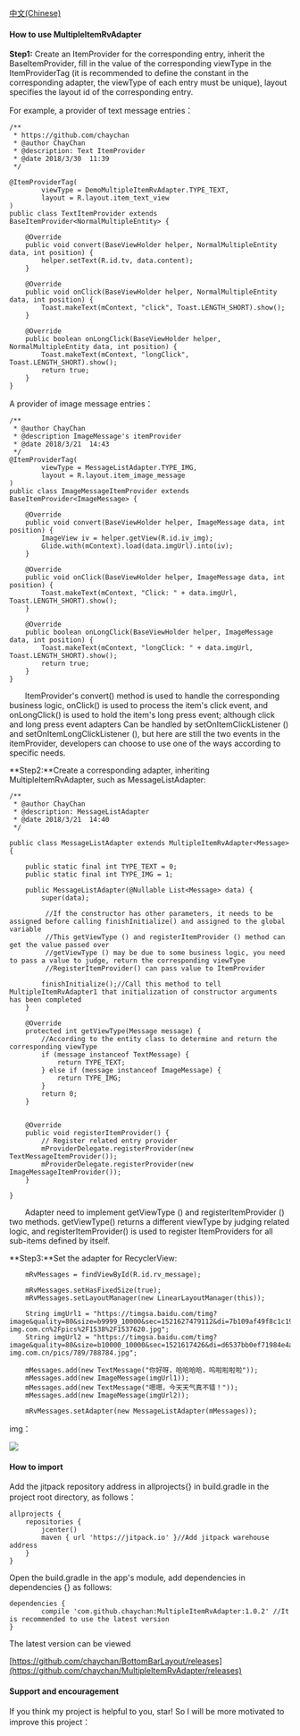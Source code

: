 [中文(Chinese)](https://github.com/chaychan/MultipleItemRvAdapter)

#### How to use MultipleItemRvAdapter

**Step1:** Create an ItemProvider for the corresponding entry, inherit the BaseItemProvider, fill in the value of the corresponding viewType in the ItemProviderTag (it is recommended to define the constant in the corresponding adapter, the viewType of each entry must be unique), layout specifies the layout id of the corresponding entry.


For example, a provider of text message entries：

	/**
	 * https://github.com/chaychan
	 * @author ChayChan
	 * @description: Text ItemProvider
	 * @date 2018/3/30  11:39
	 */
	
	@ItemProviderTag(
	        viewType = DemoMultipleItemRvAdapter.TYPE_TEXT,
	        layout = R.layout.item_text_view
	)
	public class TextItemProvider extends BaseItemProvider<NormalMultipleEntity> {
	
	    @Override
	    public void convert(BaseViewHolder helper, NormalMultipleEntity data, int position) {
	        helper.setText(R.id.tv, data.content);
	    }
	
	    @Override
	    public void onClick(BaseViewHolder helper, NormalMultipleEntity data, int position) {
	        Toast.makeText(mContext, "click", Toast.LENGTH_SHORT).show();
	    }
	
	    @Override
	    public boolean onLongClick(BaseViewHolder helper, NormalMultipleEntity data, int position) {
	        Toast.makeText(mContext, "longClick", Toast.LENGTH_SHORT).show();
	        return true;
	    }
	}

A provider of image message entries：

    /**
	 * @author ChayChan
	 * @description ImageMessage's itemProvider
	 * @date 2018/3/21  14:43
	 */
	@ItemProviderTag(
	        viewType = MessageListAdapter.TYPE_IMG,
	        layout = R.layout.item_image_message
	)
	public class ImageMessageItemProvider extends BaseItemProvider<ImageMessage> {
	
	    @Override
	    public void convert(BaseViewHolder helper, ImageMessage data, int position) {
	        ImageView iv = helper.getView(R.id.iv_img);
	        Glide.with(mContext).load(data.imgUrl).into(iv);
	    }
	
	    @Override
	    public void onClick(BaseViewHolder helper, ImageMessage data, int position) {
	        Toast.makeText(mContext, "Click: " + data.imgUrl, Toast.LENGTH_SHORT).show();
	    }
	
	    @Override
	    public boolean onLongClick(BaseViewHolder helper, ImageMessage data, int position) {
	        Toast.makeText(mContext, "longClick: " + data.imgUrl, Toast.LENGTH_SHORT).show();
	        return true;
	    }
	}

&emsp;&emsp;ItemProvider's convert() method is used to handle the corresponding business logic, onClick() is used to process the item's click event, and onLongClick() is used to hold the item's long press event; although click and long press event adapters Can be handled by setOnItemClickListener () and setOnItemLongClickListener (), but here are still the two events in the itemProvider, developers can choose to use one of the ways according to specific needs.


**Step2:**Create a corresponding adapter, inheriting MultipleItemRvAdapter, such as MessageListAdapter:

    /**
	 * @author ChayChan
	 * @description: MessageListAdapter
	 * @date 2018/3/21  14:40
	 */
	
	public class MessageListAdapter extends MultipleItemRvAdapter<Message> {

	    public static final int TYPE_TEXT = 0;
	    public static final int TYPE_IMG = 1;
	
	    public MessageListAdapter(@Nullable List<Message> data) {
	        super(data);

	  		 //If the constructor has other parameters, it needs to be assigned before calling finishInitialize() and assigned to the global variable
	         //This getViewType () and registerItemProvider () method can get the value passed over
	         //getViewType () may be due to some business logic, you need to pass a value to judge, return the corresponding viewType
	         //RegisterItemProvider() can pass value to ItemProvider
	        
			finishInitialize();//Call this method to tell MultipleItemRvAdapter1 that initialization of constructor arguments has been completed
	    }
	
	    @Override
	    protected int getViewType(Message message) {
			//According to the entity class to determine and return the corresponding viewType
	        if (message instanceof TextMessage) {
	            return TYPE_TEXT;
	        } else if (message instanceof ImageMessage) {
	            return TYPE_IMG;
	        }
	        return 0;
	    }
	
	
	    @Override
	    public void registerItemProvider() {
			// Register related entry provider
            mProviderDelegate.registerProvider(new TextMessageItemProvider());
            mProviderDelegate.registerProvider(new ImageMessageItemProvider());
	    }

	}

&emsp;&emsp;Adapter need to implement getViewType () and registerItemProvider () two methods. getViewType() returns a different viewType by judging related logic, and registerItemProvider() is used to register ItemProviders for all sub-items defined by itself.


**Step3:**Set the adapter for RecyclerView:

    	mRvMessages = findViewById(R.id.rv_message);

        mRvMessages.setHasFixedSize(true);
        mRvMessages.setLayoutManager(new LinearLayoutManager(this));

        String imgUrl1 = "https://timgsa.baidu.com/timg?image&quality=80&size=b9999_10000&sec=1521627479112&di=7b109af49f8c1c193c3173306cf58680&imgtype=0&src=http%3A%2F%2Fimg.xgo-img.com.cn%2Fpics%2F1538%2F1537620.jpg";
        String imgUrl2 = "https://timgsa.baidu.com/timg?image&quality=80&size=b10000_10000&sec=1521617426&di=d6537bb0ef71984e4a1d14e4b18ba169&src=http://img1d.xgo-img.com.cn/pics/789/788784.jpg";

        mMessages.add(new TextMessage("你好呀，哈哈哈哈，呜啦啦啦啦"));
        mMessages.add(new ImageMessage(imgUrl1));
        mMessages.add(new TextMessage("嗯嗯，今天天气真不错！"));
        mMessages.add(new ImageMessage(imgUrl2));

        mRvMessages.setAdapter(new MessageListAdapter(mMessages));

img：

![](./intro_img/2.jpg)

#### **How to import**

Add the jitpack repository address in allprojects{} in build.gradle in the project root directory, as follows：

    allprojects {
	    repositories {
	        jcenter()
	        maven { url 'https://jitpack.io' }//Add jitpack warehouse address
	    }
	}
 
Open the build.gradle in the app's module, add dependencies in dependencies {} as follows:

    dependencies {
	        compile 'com.github.chaychan:MultipleItemRvAdapter:1.0.2' //It is recommended to use the latest version
	}


The latest version can be viewed

[https://github.com/chaychan/BottomBarLayout/releases](https://github.com/chaychan/MultipleItemRvAdapter/releases)


#### Support and encouragement

If you think my project is helpful to you, star! So I will be more motivated to improve this project：